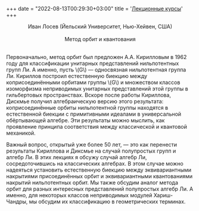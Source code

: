﻿+++
date = "2022-08-13T00:29:30+03:00"
title = '<a href="/2020/lectures">Лекционные курсы</a>'
+++

<center><a name="losev" />Иван Лосев (Йельский Университет, Нью-Хейвен, США)</center><br>
<center>Метод орбит и квантования</center><br>
<p>Первоначально, метод орбит был предложен А.А. Кирилловым в 1962 году для классификации унитарных представлений нильпотентных групп Ли. 
А именно, пусть \(G\) &mdash; односвязная нильпотентная группа Ли. Кириллов построил естественную биекцию между коприсоединёнными орбитами группы \(G\) и множеством классов изоморфизма неприводимых унитарных представлений этой группы в гильбертовых пространствах.
Вскоре после работы Кириллова, Дискмье получил алгебраическую версию этого результата: коприсоединённые орбиты нильпотентной группы находятся в естественной биекции с примитивными идеалами в универсальной обёртывающей алгебре. 
Эти результаты можно мыслить, как проявление принципа соответствия между классической и квантовой механикой.</p>
<p>Важный вопрос, открытый уже более 50 лет, &mdash; это как перенести результаты Кириллова и Диксмье на случай полупростых групп и алгебр Ли. 
В этих лекциях я обсужу случай алгебр Ли, сосредоточившись на классических алгебрах. В этом случае можно надеяться установить естественную биекцию между эквивариантными накрытиями присоединённых орбит и эквивариантными квантованиями накрытий нильпотентных орбит. 
Мы также обсудим аналог метода орбит для разных интересных представлений полупростых алгебр Ли. А именно, для некоторых классов неприводимых модулей Хариш-Чандры, мы обсудим их классификацию в геометрических терминах.</p> 
